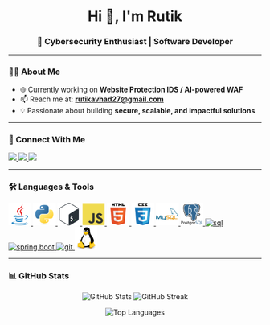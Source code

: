 <h1 align="center">Hi 👋, I'm Rutik</h1>
<h3 align="center">🚀 Cybersecurity Enthusiast | Software Developer</h3>

---

### 👨‍💻 About Me
- 🌐 Currently working on **Website Protection IDS / AI-powered WAF**  
- 📫 Reach me at: **rutikavhad27@gmail.com**  
- 💡 Passionate about building **secure, scalable, and impactful solutions**  

---

### 🤝 Connect With Me
<p align="left">
<a href="mailto:rutikavhad27@gmail.com" target="_blank">
  <img src="https://img.shields.io/badge/Gmail-D14836?style=for-the-badge&logo=gmail&logoColor=white"/>
</a>
<a href="https://www.linkedin.com/in/rutikavhad" target="_blank">
  <img src="https://img.shields.io/badge/LinkedIn-0077B5?style=for-the-badge&logo=linkedin&logoColor=white"/>
</a>
<a href="https://github.com/rutikavhad" target="_blank">
  <img src="https://img.shields.io/badge/GitHub-100000?style=for-the-badge&logo=github&logoColor=white"/>
</a>
</p>

---

### 🛠️ Languages & Tools
<p align="left">
  <!-- Core Programming -->
  <a href="https://www.java.com" target="_blank" rel="noreferrer"> 
    <img src="https://raw.githubusercontent.com/devicons/devicon/master/icons/java/java-original.svg" alt="java" width="45" height="45"/> 
  </a>
  <a href="https://www.python.org" target="_blank" rel="noreferrer"> 
    <img src="https://raw.githubusercontent.com/devicons/devicon/master/icons/python/python-original.svg" alt="python" width="45" height="45"/> 
  </a>
  <a href="https://www.gnu.org/software/bash/" target="_blank" rel="noreferrer"> 
    <img src="https://raw.githubusercontent.com/devicons/devicon/master/icons/bash/bash-original.svg" alt="bash" width="45" height="45"/> 
  </a>

  <!-- Web Development -->
  <a href="https://developer.mozilla.org/en-US/docs/Web/JavaScript" target="_blank" rel="noreferrer"> 
    <img src="https://raw.githubusercontent.com/devicons/devicon/master/icons/javascript/javascript-original.svg" alt="javascript" width="45" height="45"/> 
  </a>
  <a href="https://www.w3.org/html/" target="_blank" rel="noreferrer"> 
    <img src="https://raw.githubusercontent.com/devicons/devicon/master/icons/html5/html5-original-wordmark.svg" alt="html5" width="45" height="45"/> 
  </a>
  <a href="https://www.w3schools.com/css/" target="_blank" rel="noreferrer"> 
    <img src="https://raw.githubusercontent.com/devicons/devicon/master/icons/css3/css3-original-wordmark.svg" alt="css3" width="45" height="45"/> 
  </a>

  <!-- Databases -->
  <a href="https://www.mysql.com/" target="_blank" rel="noreferrer"> 
    <img src="https://raw.githubusercontent.com/devicons/devicon/master/icons/mysql/mysql-original-wordmark.svg" alt="mysql" width="45" height="45"/> 
  </a>
  <a href="https://www.postgresql.org" target="_blank" rel="noreferrer"> 
    <img src="https://raw.githubusercontent.com/devicons/devicon/master/icons/postgresql/postgresql-original-wordmark.svg" alt="postgresql" width="45" height="45"/> 
  </a>
  <a href="https://en.wikipedia.org/wiki/SQL" target="_blank" rel="noreferrer"> 
    <img src="https://img.icons8.com/ios-filled/50/000000/sql.png" alt="sql" width="45" height="45"/> 
  </a>

  <!-- Frameworks & Tools -->
  <a href="https://spring.io/projects/spring-boot" target="_blank" rel="noreferrer"> 
    <img src="https://www.vectorlogo.zone/logos/springio/springio-icon.svg" alt="spring boot" width="45" height="45"/> 
  </a>
  <a href="https://git-scm.com/" target="_blank" rel="noreferrer"> 
    <img src="https://www.vectorlogo.zone/logos/git-scm/git-scm-icon.svg" alt="git" width="45" height="45"/> 
  </a>
  <a href="https://www.linux.org/" target="_blank" rel="noreferrer"> 
    <img src="https://raw.githubusercontent.com/devicons/devicon/master/icons/linux/linux-original.svg" alt="linux" width="45" height="45"/> 
  </a>
</p>

---

### 📊 GitHub Stats

<p align="center">
  <img src="https://github-readme-stats.vercel.app/api?username=rutikavhad&show_icons=true&theme=radical" alt="GitHub Stats" width="48%"/>
  <img src="https://github-readme-streak-stats.herokuapp.com/?user=rutikavhad&theme=radical" alt="GitHub Streak" width="48%"/>
</p>

<p align="center">
  <img src="https://github-readme-stats.vercel.app/api/top-langs/?username=rutikavhad&layout=compact&theme=radical" alt="Top Languages" />
</p>
